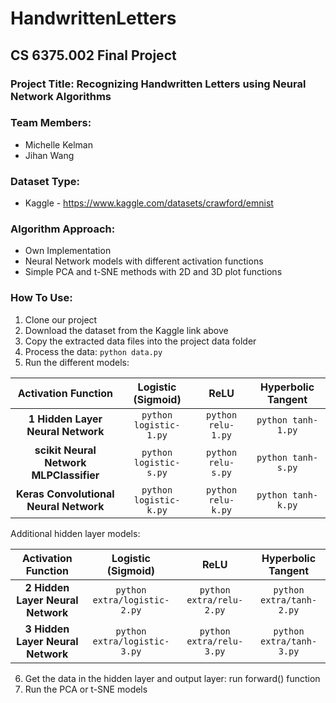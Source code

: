 # HandwrittenLetters
## CS 6375.002 Final Project
### Project Title: Recognizing Handwritten Letters using Neural Network Algorithms
### Team Members:
- Michelle Kelman
- Jihan Wang
### Dataset Type: 
- Kaggle - https://www.kaggle.com/datasets/crawford/emnist
### Algorithm Approach:
- Own Implementation
- Neural Network models with different activation functions
- Simple PCA and t-SNE methods with 2D and 3D plot functions
### How To Use:
1. Clone our project
2. Download the dataset from the Kaggle link above
3. Copy the extracted data files into the project data folder
4. Process the data: `python data.py`
5. Run the different models:

| **Activation Function**                 | **Logistic (Sigmoid)** | **ReLU**           | **Hyperbolic Tangent** |
| :-------------------------------------: | :--------------------: | :----------------: | :--------------------: |
| **1 Hidden Layer Neural Network**       | `python logistic-1.py` | `python relu-1.py` | `python tanh-1.py`     |
| **scikit Neural Network MLPClassifier** | `python logistic-s.py` | `python relu-s.py` | `python tanh-s.py`     |
| **Keras Convolutional Neural Network**  | `python logistic-k.py` | `python relu-k.py` | `python tanh-k.py`     |

Additional hidden layer models:

| **Activation Function**                 | **Logistic (Sigmoid)**       | **ReLU**                 | **Hyperbolic Tangent**       |
| :-------------------------------------: | :--------------------------: | :----------------------: | :--------------------------: |
| **2 Hidden Layer Neural Network**       | `python extra/logistic-2.py` | `python extra/relu-2.py` | `python extra/tanh-2.py`     |
| **3 Hidden Layer Neural Network**       | `python extra/logistic-3.py` | `python extra/relu-3.py` | `python extra/tanh-3.py`     |

6. Get the data in the hidden layer and output layer: run forward() function
7. Run the PCA or t-SNE models 